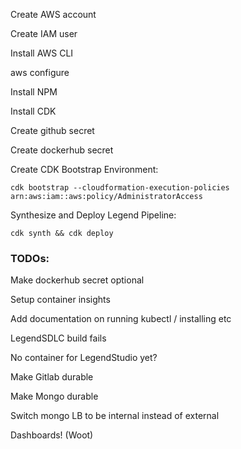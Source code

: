 
Create AWS account

Create IAM user

Install AWS CLI

aws configure

Install NPM

Install CDK

Create github secret

Create dockerhub secret

Create CDK Bootstrap Environment:

`cdk bootstrap --cloudformation-execution-policies arn:aws:iam::aws:policy/AdministratorAccess`

Synthesize and Deploy Legend Pipeline: 

`cdk synth && cdk deploy`


### TODOs:

Make dockerhub secret optional

Setup container insights

Add documentation on running kubectl / installing etc

LegendSDLC build fails

No container for LegendStudio yet?

Make Gitlab durable

Make Mongo durable

Switch mongo LB to be internal instead of external

Dashboards! (Woot)